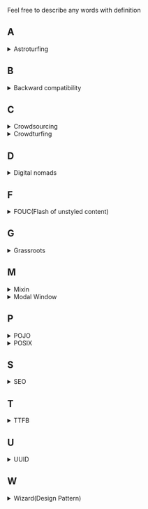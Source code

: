 Feel free to describe any words with definition

## A

<details><summary>Astroturfing</summary><p>

> "어떤 사안에 대해서 인기있는 풀뿌리 운동처럼 보이기 위해서 공적인 관계나 정치적인 캠페인을 이용하는 것"

- https://en.wikipedia.org/wiki/Astroturfing
- https://m.blog.naver.com/il090234/221305243665

</p></details>
<!-- delimiter -->

## B

<details><summary>Backward compatibility</summary><p>

> a property of a system, product, or technology that allows for interoperability with an older legacy system, or with input designed for such a system, especially in telecommunications and computing

https://en.wikipedia.org/wiki/Backward_compatibility

</p></details>
<!-- delimiter -->

## C

<details><summary>Crowdsourcing</summary><p>

> '대중'(crowd)과 '외부 자원 활용'(outsourcing)의 합성어로, 전문가 대신 비전문가인 고객과 대중에게 문제의 해결책을 아웃소싱하는 것

- https://ko.wikipedia.org/wiki/%ED%81%AC%EB%9D%BC%EC%9A%B0%EB%93%9C%EC%86%8C%EC%8B%B1
  </p></details>
  <!-- delimiter -->

<details><summary>Crowdturfing</summary><p>

> Crowdturfing: Crowdsourcing + Astroturfing

> A relatively new spamming phenomenon that mobilizes large numbers of users to artificially boost support for, or the reputations of, companies, organizations, products, or even opinions.

> 많은 고객이 온라인 제품 리뷰 및 등급에 의존하고 온라인 평판이 구매 결정을 내리는 중요한 요소로 자리 잡고 있다.

> 리뷰 시스템의 영향력이 증가함에 따라 제품의 리뷰를 일부러 높이거나 낮추는 허위 리뷰를 게재하여 경제적 이득을 취하려는 봇 또는 스패머도 증가하고 있다.

한국 학술지들을 보면 **집단 스팸 리뷰** 라고 보는 듯 함.

- https://www.technologyreview.com/s/528506/fake-followers-for-hire-and-how-to-spot-them/
- https://sites.cs.ucsb.edu/~ravenben/publications/abstracts/crowdturf-www12.html
- https://medium.com/@alitech_2017/countering-crowdturfing-5e37dfc90048
- https://www.dbpia.co.kr/journal/articleDetail?nodeId=NODE07567552&language=ko_KR

</p></details>
<!-- delimiter -->

## D

<details><summary> Digital nomads </summary><p>

많이 듣던 단어지만 뜻을 몰라서 기억하고자 남김.

> 한국어로 "디지털 유목민". 나아가 삶을 영위하는 데에 원격 통신 기술을 적극 활용하는 사람들

> 단일한 고정된 사무실에서 일하는 전통적인 방식 대신, 외국에서, 또는 카페, 공공 도서관, 협업 공간(coworking spaces), 심지어 RV까지 포함해, 원격으로 근무하는 경우가 많다.

- https://ko.wikipedia.org/wiki/%EB%94%94%EC%A7%80%ED%84%B8_%EC%9C%A0%EB%AA%A9%EB%AF%BC
  </p></details>
  <!-- delimiter -->

## F

<details><summary> FOUC(Flash of unstyled content) </summary><p>

> an instance where a web page appears briefly with the browser's default styles prior to loading an external CSS stylesheet, due to the web browser engine rendering the page before all information is retrieved. The page corrects itself as soon as the style rules are loaded and applied

- 한마디로 `CSS`가 적용되지 않은 채 로딩되었다가, 적용된 페이지로 바뀜. 깜빡이는 것 처럼 보여 Flash가 들어간 것 같음
- 왜 생기는 걸까? : "the web browser engine rendering the page before all information is retrieved."
- 어떻게 해결해야 하나?
  - 문제가 되는 것(CSS, JS 등)를 `<head>`에 위치 시킴. (body를 불러들이기 전에)
  - "may choose to hide all content until it is fully loaded, at which point a load event handler is triggered and the content appears." : 이러려면 로딩 중에, UX를 위해 로딩 중이라는 걸 넣으면 좋을 듯 하다.
  - https://gist.github.com/johnpolacek/3827270
- Reference
  - https://en.wikipedia.org/wiki/Flash_of_unstyled_content
  - https://webkit.org/blog/66/the-fouc-problem/

</p></details>
<!-- delimiter -->

## G

<details><summary>Grassroots</summary><p>

한국어로: **풀뿌리 운동**

> 평범한 민중들이 지역 공동체의 살림살이에 자발적인 참여를 함으로써 지역 공동체와 실생활을 변화시키려는 참여 민주주의의 한 형태

- https://ko.wikipedia.org/wiki/%ED%92%80%EB%BF%8C%EB%A6%AC_%EB%AF%BC%EC%A3%BC%EC%A3%BC%EC%9D%98

</p></details>
<!-- delimiter -->

## M

<details><summary>Mixin</summary><p>

> a class that contains methods for use by other classes without having to be the parent class of those other classes.

```javascript
// https://blog.seotory.com/post/2017/08/javascript-es6-use-class-and-mixin
var calculatorMixin = function(Base) {
  return class extends Base {
    calc() {}
  };
};

var randomizerMixin = function(Base) {
  return class extends Base {
    randomize() {}
  };
};
```

https://en.wikipedia.org/wiki/Mixin

</p></details>
<!-- delimiter -->

<details><summary>Modal Window</summary><p>

> 사용자 인터페이스 디자인 개념에서 자식 윈도에서 부모 윈도로 돌아가기 전에 사용자의 상호동작을 요구하는 창

> 응용 프로그램의 주 창의 작업 흐름을 방해

> It creates a mode that disables the main window but keeps it visible, with the modal window as a child window in front of it

> Users must interact with the modal window before they can return to the parent application

https://ko.wikipedia.org/wiki/%EB%AA%A8%EB%8B%AC_%EC%9C%88%EB%8F%84

</p></details>
<!-- delimiter -->

## P

<details><summary>POJO</summary><p>

```

POJO(Plain Old Java Object, Plain Old JavaScript Object)

the simplest kind of object that should not (in Java):
1. extend prespecified class
2. implement prespeficied interfacse
3. contain prespecified annotations

Reference:
- https://en.wikipedia.org/wiki/Plain_old_Java_object
- https://www.geeksforgeeks.org/pojo-vs-java-beans/
```

</p></details>
<!-- delimiter -->

<details><summary>POSIX</summary><p>

> 이식 가능 운영 체제 인터페이스의 약자로,
> 서로 다른 UNIX OS의 공통 API를 정리하여 이식성이 높은 유닉스 응용 프로그램을 개발하기 위한 목적으로 IEEE가 책정한 애플리케이션 인터페이스 규격

- https://ko.wikipedia.org/wiki/POSIX
  </p></details>
  <!-- delimiter -->

## S

<details><summary>SEO</summary><p>

> 웹 페이지 검색엔진이 자료를 수집하고 순위를 매기는 방식에 맞게 웹 페이지를 구성해서 검색 결과의 상위에 나올 수 있도록 하는 작업

> 검색어로 검색한 검색 결과 상위에 나오게 된다면 방문 트래픽이 늘어나기 때문에 효과적인 인터넷 마케팅 방법 중의 하나

> 기본적인 작업 방식은 특정한 검색어를 웹 페이지에 적절하게 배치하고 다른 웹 페이지에서 링크가 많이 연결되도록 하는 것

- algorithm/metric에 따라 벤더마다 다른 순위를 매겨주지 않을까.
- https://ko.wikipedia.org/wiki/%EA%B2%80%EC%83%89_%EC%97%94%EC%A7%84_%EC%B5%9C%EC%A0%81%ED%99%94
- 읽어봄직한 것들
  - https://www.twinword.co.kr/blog/what-makes-naver-seo-difficult
  - https://brunch.co.kr/@magictbl/22

</p></details>
<!-- delimiter -->

## T

<details><summary>TTFB</summary><p>
	
```
TTFB(Time to First Byte)
- a measurement used as an indication of the responsiveness of a webserver or other network resource.
- measures the duration from the user or client making an HTTP request to the first byte of the page being received by the client's browser.
- https://en.wikipedia.org/wiki/Time_to_first_byte
```
</p></details>
<!-- delimiter -->

## U

<details><summary>UUID</summary><p>
	
범용 고유 식별자(汎用固有識別子, 영어: universally unique identifier, UUID)
- 소프트웨어 구축에 쓰이는 식별자 표준
- 개발주체가 스스로 이름을 짓도록 하되 고유성을 충족할 수 있는 방법
- 고유성을 완벽하게 보장할 수는 없지만 실제 사용상에서 중복될 가능성이 거의 없다고 인정되기 때문에 많이 사용됨

</p></details>

## W

<details><summary>Wizard(Design Pattern)</summary><p>

(주의: 여러분이 생각하는 마법사 아님)

> A wizard presents a series of steps or conditions that the user needs to complete in order to accomplish a goal

> One common UI design pattern is to separate a single form out into sepearate pages of inputs, commonly known as a Wizard

가장 쉽게 생각하면, installer를 생각하면 된다. 우리가 귀찮아서 많이 하는 Next > ..... > Finish
이런 형태를 Wizard라고 함. 자세한 내용은 아래 링크를 참고하면 됨.

- https://uxplanet.org/wizard-design-pattern-8c86e14f2a38
- https://redux-form.com/8.2.2/examples/wizard

</p></details>
<!-- delimiter -->
